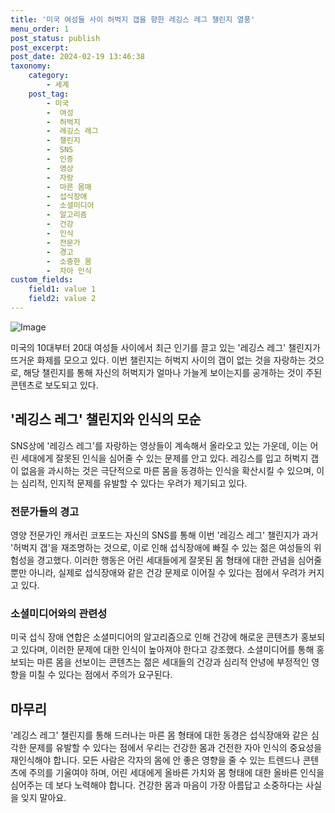 ```yaml
---
title: '미국 여성들 사이 허벅지 갭을 향한 레깅스 레그 챌린지 열풍'
menu_order: 1
post_status: publish
post_excerpt: 
post_date: 2024-02-19 13:46:38
taxonomy:
    category:
        - 세계
    post_tag:
        - 미국
        -  여성
        -  허벅지
        -  레깅스 레그
        -  챌린지
        -  SNS
        -  인증
        -  영상
        -  자랑
        -  마른 몸매
        -  섭식장애
        -  소셜미디어
        -  알고리즘
        -  건강
        -  인식
        -  전문가
        -  경고
        -  소중한 몸
        -  자아 인식
custom_fields:
    field1: value 1
    field2: value 2
---
```


![Image](https://imgnews.pstatic.net/image/011/2024/02/13/0004298954_001_20240213161001076.png?type=w647)

미국의 10대부터 20대 여성들 사이에서 최근 인기를 끌고 있는 '레깅스 레그' 챌린지가 뜨거운 화제를 모으고 있다. 이번 챌린지는 허벅지 사이의 갭이 없는 것을 자랑하는 것으로, 해당 챌린지를 통해 자신의 허벅지가 얼마나 가늘게 보이는지를 공개하는 것이 주된 콘텐츠로 보도되고 있다.
## '레깅스 레그' 챌린지와 인식의 모순
SNS상에 '레깅스 레그'를 자랑하는 영상들이 계속해서 올라오고 있는 가운데, 이는 어린 세대에게 잘못된 인식을 심어줄 수 있는 문제를 안고 있다. 레깅스를 입고 허벅지 갭이 없음을 과시하는 것은 극단적으로 마른 몸을 동경하는 인식을 확산시킬 수 있으며, 이는 심리적, 인지적 문제를 유발할 수 있다는 우려가 제기되고 있다.
### 전문가들의 경고
영양 전문가인 캐서린 코포드는 자신의 SNS를 통해 이번 '레깅스 레그' 챌린지가 과거 '허벅지 갭'을 재조명하는 것으로, 이로 인해 섭식장애에 빠질 수 있는 젊은 여성들의 위험성을 경고했다. 이러한 행동은 어린 세대들에게 잘못된 몸 형태에 대한 관념을 심어줄 뿐만 아니라, 실제로 섭식장애와 같은 건강 문제로 이어질 수 있다는 점에서 우려가 커지고 있다.
### 소셜미디어와의 관련성
미국 섭식 장애 연합은 소셜미디어의 알고리즘으로 인해 건강에 해로운 콘텐츠가 홍보되고 있다며, 이러한 문제에 대한 인식이 높아져야 한다고 강조했다. 소셜미디어를 통해 홍보되는 마른 몸을 선보이는 콘텐츠는 젊은 세대들의 건강과 심리적 안녕에 부정적인 영향을 미칠 수 있다는 점에서 주의가 요구된다.
## 마무리
'레깅스 레그' 챌린지를 통해 드러나는 마른 몸 형태에 대한 동경은 섭식장애와 같은 심각한 문제를 유발할 수 있다는 점에서 우리는 건강한 몸과 건전한 자아 인식의 중요성을 재인식해야 합니다. 모든 사람은 각자의 몸에 안 좋은 영향을 줄 수 있는 트렌드나 콘텐츠에 주의를 기울여야 하며, 어린 세대에게 올바른 가치와 몸 형태에 대한 올바른 인식을 심어주는 데 보다 노력해야 합니다. 건강한 몸과 마음이 가장 아름답고 소중하다는 사실을 잊지 말아요.
